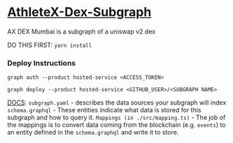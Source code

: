 # [AthleteX-Dex-Subgraph](https://thegraph.com/hosted-service/subgraph/nyamwaya/athlete-x-dex-mumbai)
AX DEX Mumbai is a subgraph of a uniswap v2 dex

DO THIS FIRST: `yarn install`

### Deploy Instructions

```graph auth --product hosted-service <ACCESS_TOKEN>```

```graph deploy --product hosted-service <GITHUB_USER>/<SUBGRAPH NAME>```

[DOCS](https://thegraph.com/docs/en/developer/create-subgraph-hosted/): 
`subgraph.yaml` - describes the data sources your subgraph will index
`schema.graphql` - These entities indicate what data is stored for this subgraph and how to query it.
`Mappings (in ./src/mapping.ts)` - The job of the mappings is to convert data coming from the blockchain (e.g. `events`) to an entity defined in the `schema.graphql` and write it to store. 
